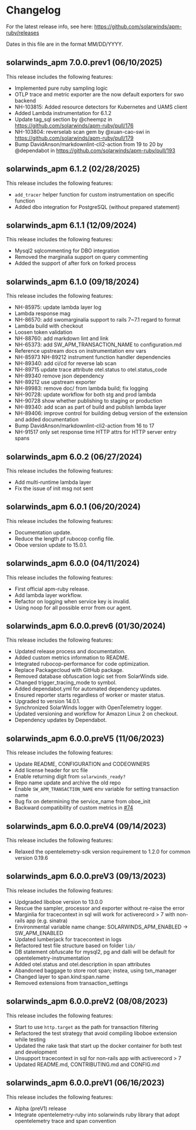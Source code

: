 # Changelog

For the latest release info, see here:
<https://github.com/solarwinds/apm-ruby/releases>

Dates in this file are in the format MM/DD/YYYY.

## solarwinds_apm 7.0.0.prev1 (06/10/2025)

This release includes the following features:

* Implemented pure ruby sampling logic
* OTLP trace and metric exporter are the now default exporters for swo backend
* NH-103815: Added resource detectors for Kubernetes and UAMS client
* Added Lambda instrumentation for 6.1.2
* Update tag_sql section by @cheempz in https://github.com/solarwinds/apm-ruby/pull/176
* NH-103804: reverselab scan gem by @xuan-cao-swi in https://github.com/solarwinds/apm-ruby/pull/179
* Bump DavidAnson/markdownlint-cli2-action from 19 to 20 by @dependabot in https://github.com/solarwinds/apm-ruby/pull/193

## solarwinds_apm 6.1.2 (02/28/2025)

This release includes the following features:

* `add_tracer` helper function for custom instrumentation on specific function
* Added dbo integration for PostgreSQL (without prepared statement)

## solarwinds_apm 6.1.1 (12/09/2024)

This release includes the following features:

* Mysql2 sqlcommenting for DBO integration
* Removed the marginalia support on query commenting
* Added the support of after fork on forked process

## solarwinds_apm 6.1.0 (09/18/2024)

This release includes the following features:

* NH-85975: update lambda layer log
* Lambda response mag
* NH-86570: add swomarginalia support to rails 7~7.1 regard to format
* Lambda build with checkout
* Loosen token validation
* NH-88760: add markdown lint and link
* NH-65373: add SW_APM_TRANSACTION_NAME to configuration.md
* Reference upstream docs on instrumentation env vars
* NH-85973 NH-89212 instrument function handler dependencies
* NH-89340: add ci/cd for reverse lab scan
* NH-89715 update trace attribute otel.status to otel.status_code
* NH-89340 remove json dependency
* NH-89212 use upstream exporter
* NH-89983: remove doc/ from lambda build; fix logging
* NH-90728: update workflow for both stg and prod lambda
* NH-90728 show whether publishing to staging or production
* NH-89340: add scan as part of build and publish lambda layer
* NH-89406: improve control for building debug version of the extension and added documentation
* Bump DavidAnson/markdownlint-cli2-action from 16 to 17
* NH-91517 only set response time HTTP attrs for HTTP server entry spans

## solarwinds_apm 6.0.2 (06/27/2024)

This release includes the following features:

* Add multi-runtime lambda layer
* Fix the issue of init msg not sent

## solarwinds_apm 6.0.1 (06/20/2024)

This release includes the following features:

* Documentation update.
* Reduce the length pf rubocop config file.
* Oboe version update to 15.0.1.

## solarwinds_apm 6.0.0 (04/11/2024)

This release includes the following features:

* First official apm-ruby release.
* Add lambda layer workflow.
* Refactor on logging when service key is invalid.
* Using noop for all possible error from our agent.

## solarwinds_apm 6.0.0.prev6 (01/30/2024)

This release includes the following features:

* Updated release process and documentation.
* Added custom metrics information to README.
* Integrated rubocop-performance for code optimization.
* Replace Packagecloud with GitHub package.
* Removed database obfuscation logic set from SolarWinds side.
* Changed trigger_tracing_mode to symbol.
* Added dependabot.yml for automated dependency updates.
* Ensured reporter starts regardless of worker or master status.
* Upgraded to version 14.0.1.
* Synchronized SolarWinds logger with OpenTelemetry logger.
* Updated versioning and workflow for Amazon Linux 2 on checkout.
* Dependency updates by Dependabot.

## solarwinds_apm 6.0.0.preV5 (11/06/2023)

This release includes the following features:

* Update README, CONFIGURATION and CODEOWNERS
* Add license header for src file
* Enable returning digit from `solarwinds_ready?`
* Repo name update and archive the old repo
* Enable `SW_APM_TRANSACTION_NAME` env variable for setting transaction name
* Bug fix on determining the service_name from oboe_init
* Backward compatibility of custom metrics in [#74](https://github.com/solarwinds/apm-ruby/pull/74)

## solarwinds_apm 6.0.0.preV4 (09/14/2023)

This release includes the following features:

* Relaxed the opentelemetry-sdk version requirement to 1.2.0 for common version 0.19.6

## solarwinds_apm 6.0.0.preV3 (09/13/2023)

This release includes the following features:

* Updgraded liboboe version to 13.0.0
* Rescue the sampler, processor and exporter without re-raise the error
* Marginlia for tracecontext in sql will work for activerecord > 7 with non-rails app (e.g. sinatra)
* Environmental variable name change: SOLARWINDS_APM_ENABLED -> SW_APM_ENABLED
* Updated lumberjack for tracecontext in logs
* Refactored test file structure based on folder `lib/`
* DB statement obfuscate for mysql2, pg and dalli will be default for opentelemetry-instrumentation
* Added otel.status and otel.description in span attributes
* Abandoned baggage to store root span; instea, using txn_manager
* Changed layer to span.kind:span.name
* Removed extensions from transaction_settings

## solarwinds_apm 6.0.0.preV2 (08/08/2023)

This release includes the following features:

* Start to use `http.target` as the path for transaction filtering
* Refactored the test strategy that avoid compiling liboboe extension while testing
* Updated the rake task that start up the docker container for both test and development
* Unsupport tracecontext in sql for non-rails app with activerecord > 7
* Updated README.md, CONTRIBUTING.md and CONFIG.md

## solarwinds_apm 6.0.0.preV1 (06/16/2023)

This release includes the following features:

* Alpha (preV1) release
* Integrate opentelemetry-ruby into solarwinds ruby library that adopt opentelemetry trace and span convention
